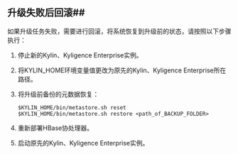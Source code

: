 ## 升级失败后回滚##

如果升级任务失败，需要进行回滚，将系统恢复到升级前的状态，请按照以下步骤执行：

1. 停止新的Kylin、Kyligence Enterprise实例。

2. 将KYLIN_HOME环境变量值更改为原先的Kylin、Kyligence Enterprise所在路径。

3. 将升级前备份的元数据恢复：

   ```shell
   $KYLIN_HOME/bin/metastore.sh reset 
   $KYLIN_HOME/bin/metastore.sh restore <path_of_BACKUP_FOLDER>
   ```

4. 重新部署HBase协处理器。

5. 启动原先的Kylin、Kyligence Enterprise实例。